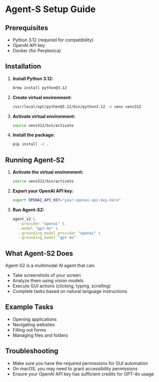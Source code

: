 # Agent-S Setup Guide

## Prerequisites

- Python 3.12 (required for compatibility)
- OpenAI API key
- Docker (for Perplexica)

## Installation

1. **Install Python 3.12:**
   ```bash
   brew install python@3.12
   ```

2. **Create virtual environment:**
   ```bash
   /usr/local/opt/python@3.12/bin/python3.12 -m venv venv312
   ```

3. **Activate virtual environment:**
   ```bash
   source venv312/bin/activate
   ```

4. **Install the package:**
   ```bash
   pip install -e .
   ```

## Running Agent-S2

1. **Activate the virtual environment:**
   ```bash
   source venv312/bin/activate
   ```

2. **Export your OpenAI API key:**
   ```bash
   export OPENAI_API_KEY="your-openai-api-key-here"
   ```

3. **Run Agent-S2:**
   ```bash
   agent_s2 \
     --provider "openai" \
     --model "gpt-4o" \
     --grounding_model_provider "openai" \
     --grounding_model "gpt-4o"
   ```

## What Agent-S2 Does

Agent-S2 is a multimodal AI agent that can:
- Take screenshots of your screen
- Analyze them using vision models
- Execute GUI actions (clicking, typing, scrolling)
- Complete tasks based on natural language instructions

## Example Tasks
- Opening applications
- Navigating websites
- Filling out forms
- Managing files and folders

## Troubleshooting

- Make sure you have the required permissions for GUI automation
- On macOS, you may need to grant accessibility permissions
- Ensure your OpenAI API key has sufficient credits for GPT-4o usage 